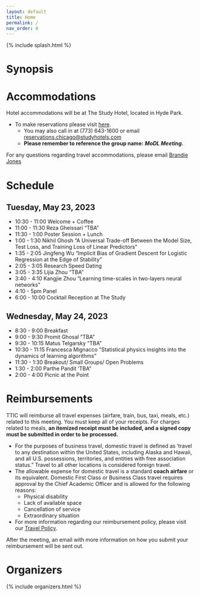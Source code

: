 ```yaml
---
layout: default
title: Home
permalink: /
nav_order: 0
---
```


{% include splash.html %}

# Synopsis

# Accommodations

Hotel accommodations will be at The Study Hotel, located in Hyde Park. 
- To make reservations please visit [here](https://reservations.travelclick.com/114529?groupID=3920394).
  - You may also call in at (773) 643-1600 or email [reservations.chicago@studyhotels.com](mailto:reservations.chicago@studyhotels.com)
  - **Please remember to reference the group name:** ***MoDL Meeting.***

For any questions regarding travel accommodations, please email [Brandie
Jones](mailto:bjones@ttic.edu)

# Schedule


## Tuesday, May 23, 2023
- 10:30 - 11:00 Welcome + Coffee
- 11:00 - 11:30 Reza Gheissari “TBA”
- 11:30 - 1:00 Poster Session + Lunch
- 1:00 - 1:30 Nikhil Ghosh “A Universal Trade-off Between the Model Size, Test Loss, and Training Loss of Linear Predictors”
- 1:35 - 2:05 Jingfeng Wu “Implicit Bias of Gradient Descent for Logistic Regression at the Edge of Stability”
- 2:05 - 3:05 Research Speed Dating 
- 3:05 - 3:35 Lijia Zhou “TBA”
- 3:40 - 4:10 Kangjie Zhou “Learning time-scales in two-layers neural networks”
- 4:10 - 5pm Panel
- 6:00 - 10:00 Cocktail Reception at The Study 
## Wednesday, May 24, 2023
- 8:30 - 9:00 Breakfast 
- 9:00 - 9:30 Promit Ghosal “TBA”
- 9:30 - 10:15 Matus Telgarsky “TBA”
- 10:30 - 11:15 Francesca Mignacco “Statistical physics insights into the dynamics of learning algorithms”
- 11:30 - 1:30 Breakout/ Small Groups/ Open Problems 
- 1:30 - 2:00 Parthe Pandit ‘TBA” 
- 2:00 - 4:00 Picnic at the Point 

# Reimbursements


TTIC will reimburse all travel expenses (airfare, train, bus, taxi, meals,
etc.) related to this meeting. You must keep all of your receipts. For charges
related to meals, **an itemized receipt must be included, and a signed copy must
be submitted in order to be processed.**
 
- For the purposes of business travel, domestic travel is defined as ‘travel to
  any destination within the United States, including Alaska and Hawaii, and
  all U.S. possessions, territories, and entities with free association
  status.”  Travel to all other locations is considered foreign travel.
- The allowable expense for domestic travel is a standard **coach airfare** or
  its equivalent.  Domestic First Class or Business Class travel requires
  approval by the Chief Academic Officer and is allowed for the following
  reasons:
  - Physical disability
  - Lack of available space
  - Cancellation of service
  - Extraordinary situation
- For more information regarding our reimbursement policy, please visit our
  [Travel Policy](https://ttic.edu/dl/travel_policy.pdf).

After the meeting, an email with more information on how you submit your reimbursement will be sent out.

# Organizers

{% include organizers.html %}
